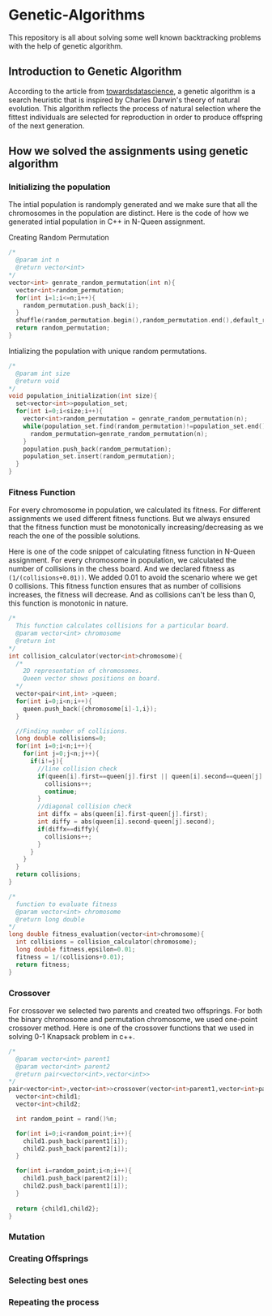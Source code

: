 # Genetic-Algorithms
This repository is all about solving some well known backtracking problems with the help of genetic algorithm.

## Introduction to Genetic Algorithm
According to the article from [towardsdatascience](https://towardsdatascience.com/introduction-to-genetic-algorithms-including-example-code-e396e98d8bf3#:~:text=A%20genetic%20algorithm%20is%20a,offspring%20of%20the%20next%20generation.), a genetic algorithm is a search heuristic that is inspired by Charles Darwin's theory of natural evolution. This algorithm reflects the process of natural selection where the fittest individuals are selected for reproduction in order to produce offspring of the next generation.

## How we solved the assignments using genetic algorithm

### Initializing the population
The intial population is randomply generated and we make sure that all the chromosomes in the population are distinct. Here is the code of how we generated intial population in C++ in N-Queen assignment.

Creating Random Permutation
```cpp
/*
  @param int n
  @return vector<int>
*/
vector<int> genrate_random_permutation(int n){
  vector<int>random_permutation;
  for(int i=1;i<=n;i++){
    random_permutation.push_back(i);
  }
  shuffle(random_permutation.begin(),random_permutation.end(),default_random_engine(rand()%100000000));
  return random_permutation;
}
```

Intializing the population with unique random permutations.
```cpp
/*
  @param int size
  @return void
*/
void population_initialization(int size){
  set<vector<int>>population_set;
  for(int i=0;i<size;i++){
    vector<int>random_permutation = genrate_random_permutation(n);
    while(population_set.find(random_permutation)!=population_set.end()){
      random_permutation=genrate_random_permutation(n);
    }
    population.push_back(random_permutation);
    population_set.insert(random_permutation);
  }
}
```

### Fitness Function
For every chromosome in population, we calculated its fitness. For different assignments we used different fitness functions. But we always ensured that the fitness function must be monotonically increasing/decreasing as we reach the one of the possible solutions.

Here is one of the code snippet of calculating fitness function in N-Queen assignment. For every chromosome in population, we calculated the number of collisions in the chess board. And we declared fitness as ```(1/(collisions+0.01))```. We added 0.01 to avoid the scenario where we get 0 collisions. This fitness function ensures that as number of collisions increases, the fitness will decrease. And as collisions can't be less than 0, this function is monotonic in nature.
```cpp
/*
  This function calculates collisions for a particular board.
  @param vector<int> chromosome
  @return int
*/
int collision_calculator(vector<int>chromosome){
  /*
    2D representation of chromosomes.
    Queen vector shows positions on board.
  */
  vector<pair<int,int> >queen;
  for(int i=0;i<n;i++){
    queen.push_back({chromosome[i]-1,i});
  }

  //Finding number of collisions.
  long double collisions=0;
  for(int i=0;i<n;i++){
    for(int j=0;j<n;j++){
      if(i!=j){
        //line collision check
        if(queen[i].first==queen[j].first || queen[i].second==queen[j].second){
          collisions++;
          continue;
        }
        //diagonal collision check
        int diffx = abs(queen[i].first-queen[j].first);
        int diffy = abs(queen[i].second-queen[j].second);
        if(diffx==diffy){
          collisions++;
        }
      }
    }
  }
  return collisions;
}

/*
  function to evaluate fitness
  @param vector<int> chromosome
  @return long double
*/
long double fitness_evaluation(vector<int>chromosome){
  int collisions = collision_calculator(chromosome);
  long double fitness,epsilon=0.01;
  fitness = 1/(collisions+0.01);
  return fitness; 
}
```

### Crossover
For crossover we selected two parents and created two offsprings. For both the binary chromosome and permutation chromosome, we used one-point crossover method. Here is one of the crossover functions that we used in solving 0-1 Knapsack problem in c++.

```cpp
/*
  @param vector<int> parent1
  @param vector<int> parent2
  @return pair<vector<int>,vector<int>>
*/
pair<vector<int>,vector<int>>crossover(vector<int>parent1,vector<int>parent2){
  vector<int>child1;
  vector<int>child2;

  int random_point = rand()%n;

  for(int i=0;i<random_point;i++){
    child1.push_back(parent1[i]);
    child2.push_back(parent2[i]);
  }

  for(int i=random_point;i<n;i++){
    child1.push_back(parent2[i]);
    child2.push_back(parent1[i]);
  }
  
  return {child1,child2};
}
```

### Mutation
### Creating Offsprings
### Selecting best ones
### Repeating the process
